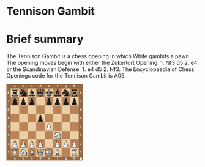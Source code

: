 
Tennison Gambit
===============

# Brief summary


The Tennison Gambit is a chess opening in which White gambits a pawn. The opening moves begin with either the Zukertort Opening: 1. Nf3 d5 2. e4. or the Scandinavian Defense: 1. e4 d5 2. Nf3. The Encyclopaedia of Chess Openings code for the Tennison Gambit is A06.

<img src="/img/Tennison Gambit.jpg" width="200"/>